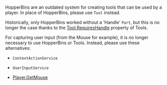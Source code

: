 HopperBins are an outdated system for creating tools that can be used by a player. In place of HopperBins, please use `Tool` instead.

Historically, only HopperBins worked without a 'Handle' `Part`, but this is no longer the case thanks to the [Tool.RequiresHandle](https://developer.roblox.com/api-reference/property/Tool/RequiresHandle) property of Tools.

For capturing user input (from the Mouse for example), it is no longer necessary to use HopperBins or Tools. Instead, please use these alternatives:

* `ContextActionService`

* `UserInputService`

* [Player.GetMouse](https://developer.roblox.com/api-reference/function/Player/GetMouse)